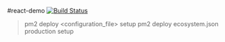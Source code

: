#react-demo
[![Build Status](https://travis-ci.org/zhangyuimitate/react-demo.svg?branch=master)](https://travis-ci.org/zhangyuimitate/react-demo)


> pm2 deploy <configuration_file> <environment> setup
> pm2 deploy ecosystem.json production setup